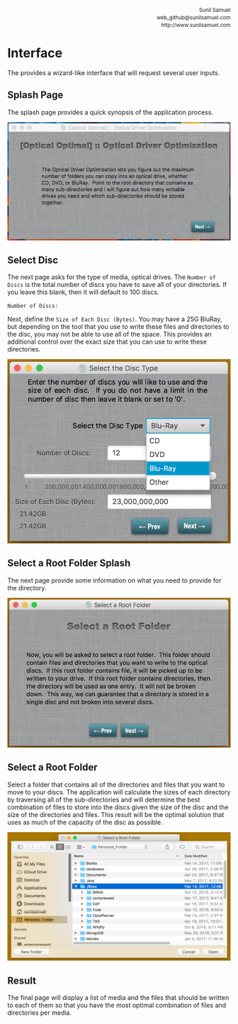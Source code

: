 <p align='right'>
<small>Sunil Samuel<br>
web_github@sunilsamuel.com<br>
http://www.sunilsamuel.com
</small>
</p>

# Interface

The provides a wizard-like interface that will request several user inputs.

## Splash Page

The splash page provides a quick synopsis of the application process.

<p align='center'><img src="/optical-optimal/documentation/gfx/splash.png"></p>

## Select Disc

The next page asks for the type of media, optical drives.  The `Number of Discs` is the total number of discs you have to save all of your directories.  If you leave this blank, then it will default to 100 discs.

```
Number of Discs:
```

Next, define the  `Size of Each Disc (Bytes)`.  You may have a 25G BluRay, but depending on the tool that you use to write these files and directories to the disc, you may not be able to use all of the space.  This provides an additional control over the exact size that you can use to write these directories.

<p align='center'><img src="/optical-optimal/documentation/gfx/select-disc.png"></p>

## Select a Root Folder Splash

The next page provide some information on what you need to provide for the directory.

<p align='center'><img src="/optical-optimal/documentation/gfx/root-folder-splash.png"></p>

## Select a Root Folder

Select a folder that contains all of the directories and files that you want to move to your discs.  The application will calculate the sizes of each directory by traversing  all of the sub-directories and will determine the best combination of files to store into the discs given the size of the disc and the size of the directories and files.  This result will be the optimal solution that uses as much of the capacity of the disc as possible.

<p align='center'><img src="/optical-optimal/documentation/gfx/select-folder.png"></p>

## Result

The final page will display a list of media and the files that should be written to each of them so that you have the most optimal combination of files and directories per media. 
